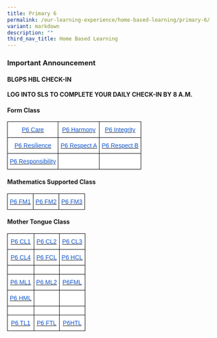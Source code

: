 ```yaml
---
title: Primary 6
permalink: /our-learning-experience/home-based-learning/primary-6/
variant: markdown
description: ""
third_nav_title: Home Based Learning
---
```

### Important&nbsp;Announcement

#### BLGPS HBL CHECK-IN

**LOG INTO SLS TO COMPLETE YOUR DAILY CHECK-IN BY 8 A.M.**

#### Form Class

<style type="text/css">
.tg  {border-collapse:collapse;border-spacing:0;}
.tg td{border-color:black;border-style:solid;border-width:1px;font-family:Arial, sans-serif;font-size:14px;
  overflow:hidden;padding:10px 5px;word-break:normal;}
.tg th{border-color:black;border-style:solid;border-width:1px;font-family:Arial, sans-serif;font-size:14px;
  font-weight:normal;overflow:hidden;padding:10px 5px;word-break:normal;}
.tg .tg-db9x{background-color:#FFF;color:#15C;text-align:center;text-decoration:underline;vertical-align:top}
.tg .tg-ktyi{background-color:#FFF;text-align:left;vertical-align:top}
</style>
<table class="tg">
<thead>
  <tr>
    <th class="tg-db9x"><a href="https://docs.google.com/document/d/1brIV20GSPHzRhb4einMbtu6fWra1xMoH/edit"><span style="color:#15C;background-color:transparent">P6 Care</span></a></th>
    <th class="tg-db9x"><a href="https://docs.google.com/document/d/1ISRhF6B0XNf-4fdOJ3MS1Uad_syL-0yn/edit"><span style="color:#15C;background-color:transparent">P6 Harmony</span></a></th>
    <th class="tg-db9x"><a href="https://docs.google.com/document/d/1NuZ8NoGel4eTCGeSByqAlmX0wFOOOsna/edit"><span style="color:#15C;background-color:transparent">P6 Integrity</span></a></th>
  </tr>
</thead>
<tbody>
  <tr>
    <td class="tg-db9x"><a href="https://docs.google.com/document/d/1rvuF2I_ivdc4ykeViIrAd0wSAcsX14n3/edit"><span style="color:#15C;background-color:transparent">P6 Resilience</span></a></td>
    <td class="tg-db9x"><a href="https://docs.google.com/document/d/1F5cOxAQLMz-Drs67srLBu9g4w4XZAJX5/edit"><span style="color:#15C;background-color:transparent">P6 Respect A</span></a></td>
    <td class="tg-db9x"><a href="https://docs.google.com/document/d/1xA7P7kMrcxO3NFC5weXB_mFwHG3mHCpJ/edit"><span style="color:#15C;background-color:transparent">P6 Respect B</span></a></td>
  </tr>
  <tr>
    <td class="tg-db9x"><a href="https://docs.google.com/document/d/1EybpxspwCDyhwimGWyt8PMP4_hZFnJll/edit"><span style="color:#15C;background-color:transparent">P6 Responsibility</span></a></td>
    <td class="tg-ktyi"></td>
    <td class="tg-ktyi"></td>
  </tr>
</tbody>
</table>

#### Mathematics Supported Class


<style type="text/css">
.tg  {border-collapse:collapse;border-spacing:0;}
.tg td{border-color:black;border-style:solid;border-width:1px;font-family:Arial, sans-serif;font-size:14px;
  overflow:hidden;padding:10px 5px;word-break:normal;}
.tg th{border-color:black;border-style:solid;border-width:1px;font-family:Arial, sans-serif;font-size:14px;
  font-weight:normal;overflow:hidden;padding:10px 5px;word-break:normal;}
.tg .tg-db9x{background-color:#FFF;color:#15C;text-align:center;text-decoration:underline;vertical-align:top}
.tg .tg-ktyi{background-color:#FFF;text-align:left;vertical-align:top}
</style>
<table class="tg">
<thead>
  <tr>
    <th class="tg-db9x"><a href="https://docs.google.com/document/d/1s77z_5OOjhqyr-KelD-ppNbWO1baBpAI/edit?usp=sharing&amp;ouid=105417872371350287373&amp;rtpof=true&amp;sd=true"><span style="color:#15C;background-color:transparent">P6 FM1</span></a></th>
    <th class="tg-db9x"><a href="https://docs.google.com/document/d/1EDeTOnN4ZWogh7QHquVJ6-s-RdGE10xQ/edit"><span style="color:#15C;background-color:transparent">P6 FM2</span></a></th>
    <th class="tg-db9x"><a href="https://docs.google.com/document/d/1_8WeNoFxKoh86RI2KhR3GhiIU6h-qXjG/edit?usp=sharing&amp;ouid=105417872371350287373&amp;rtpof=true&amp;sd=true"><span style="color:#15C;background-color:transparent">P6 FM3</span></a></th>
  </tr>
</thead>
<tbody>
  <tr>
  </tr>
</tbody>
</table>

#### Mother Tongue Class


<style type="text/css">
.tg  {border-collapse:collapse;border-spacing:0;}
.tg td{border-color:black;border-style:solid;border-width:1px;font-family:Arial, sans-serif;font-size:14px;
  overflow:hidden;padding:10px 5px;word-break:normal;}
.tg th{border-color:black;border-style:solid;border-width:1px;font-family:Arial, sans-serif;font-size:14px;
  font-weight:normal;overflow:hidden;padding:10px 5px;word-break:normal;}
.tg .tg-db9x{background-color:#FFF;color:#15C;text-align:center;text-decoration:underline;vertical-align:top}
.tg .tg-ktyi{background-color:#FFF;text-align:left;vertical-align:top}
</style>
<table class="tg">
<thead>
  <tr>
    <th class="tg-db9x"><a href="https://docs.google.com/document/d/1y--gLdvpGYGF3Iz3fEsryHmqQC5Nv-yV/edit"><span style="color:#15C;background-color:transparent">P6 CL1</span></a></th>
    <th class="tg-db9x"><a href="https://docs.google.com/document/d/1yCFLfhA0KArx-iUuiFkOTmkq7YkMPw1C/edit"><span style="color:#15C;background-color:transparent">P6 CL2</span></a></th>
    <th class="tg-db9x"><a href="https://docs.google.com/document/d/1omukFGN-OsBX27Y1i0Uz8N-YmTvseQnz/edit"><span style="color:#15C;background-color:transparent">P6 CL3</span></a></th>
  </tr>
</thead>
<tbody>
  <tr>
    <td class="tg-db9x"><a href="https://docs.google.com/document/d/1kz-bhRO7f6RDCpi5Y_46MQaGlg0xkcEl/edit"><span style="color:#15C;background-color:transparent">P6 CL4</span></a></td>
    <td class="tg-db9x"><a href="https://docs.google.com/document/d/1YvRR3zEd32tvIJig1kmUoUY9ALY4swyy/edit"><span style="color:#15C;background-color:transparent">P6 FCL</span></a></td>
    <td class="tg-db9x"><a href="https://docs.google.com/document/d/1pk_E_stRJyKAI2qq5SGsS8e6TcLQ0vJF/edit"><span style="color:#15C;background-color:transparent">P6 HCL</span></a></td>
  </tr>
  <tr>
    <td class="tg-ktyi"></td>
    <td class="tg-ktyi"></td>
    <td class="tg-ktyi"></td>
  </tr>
  <tr>
    <td class="tg-db9x"><a href="https://docs.google.com/document/d/1rnhtVgWPnCvW0Gsf6aiv9EnBoCyNV2km/edit"><span style="color:#15C;background-color:transparent">P6 ML1</span></a></td>
    <td class="tg-db9x"><a href="https://docs.google.com/document/d/1wleLDhiRoX8ZNqlGjyY5RBPPwZaW1xgq/edit"><span style="color:#15C;background-color:transparent">P6 ML2</span></a></td>
    <td class="tg-db9x"><a href="https://docs.google.com/document/d/1pWsVM3xbV4H8fkGOLIq-UseQGL1bqnL8/edit"><span style="color:#15C;background-color:transparent">P6FML</span></a></td>
  </tr>
  <tr>
    <td class="tg-db9x"><a href="https://docs.google.com/document/d/1_aHGLuESj9QyYJhG75FHZLp359x_Y-rF/edit"><span style="color:#15C;background-color:transparent">P6 HML</span></a></td>
    <td class="tg-ktyi"></td>
    <td class="tg-ktyi"></td>
  </tr>
  <tr>
    <td class="tg-ktyi"></td>
    <td class="tg-ktyi"></td>
    <td class="tg-ktyi"></td>
  </tr>
  <tr>
    <td class="tg-db9x"><a href="https://docs.google.com/document/d/1B6l5GsGVlwFUPz0Geivb9s3afX64H0OY/edit"><span style="color:#15C;background-color:transparent">P6 TL1</span></a></td>
    <td class="tg-db9x"><a href="https://docs.google.com/document/d/1hxpJhQBmu0yWFLOSCJrJJlS09CyWwoLo/edit"><span style="color:#15C;background-color:transparent">P6 FTL</span></a></td>
    <td class="tg-db9x"><a href="https://docs.google.com/document/d/18nZcIPYcevf2VzpMxkgMOGF_qIKLOZoh/edit?usp=sharing&amp;ouid=105417872371350287373&amp;rtpof=true&amp;sd=true"><span style="color:#15C;background-color:transparent">P6HTL</span></a></td>
  </tr>
</tbody>
</table>